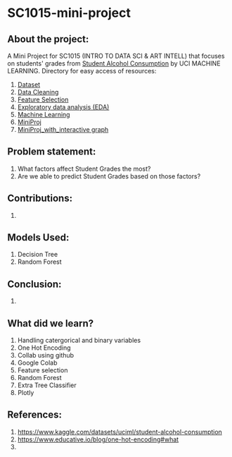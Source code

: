 # SC1015-mini-project

## About the project:

A Mini Project for SC1015 (INTRO TO DATA SCI & ART INTELL) that focuses on students' grades from [Student Alcohol Consumption](https://www.kaggle.com/datasets/uciml/student-alcohol-consumption) by UCI MACHINE LEARNING. Directory for easy access of resources:
1. [Dataset](https://github.com/potatopotati/SC1015-mini-project/tree/main/archive)
2. [Data Cleaning](https://github.com/potatopotati/SC1015-mini-project/blob/main/Data%20Cleaning.ipynb)
3. [Feature Selection](https://github.com/potatopotati/SC1015-mini-project/blob/main/Feature%20Selection.ipynb)
4. [Exploratory data analysis (EDA)](https://github.com/potatopotati/SC1015-mini-project/blob/main/EDA.ipynb)
5. [Machine Learning](https://github.com/potatopotati/SC1015-mini-project/blob/main/Machine%20Learning.ipynb) 
6. [MiniProj](https://github.com/potatopotati/SC1015-mini-project/blob/main/mini_proj.ipynb)
7. [MiniProj_with_interactive graph](https://github.com/potatopotati/SC1015-mini-project/blob/main/mini_proj_with%20interactive%20graph.ipynb)

## Problem statement:

1. What factors affect Student Grades the most?
2. Are we able to predict Student Grades based on those factors?

## Contributions:
1.

## Models Used:
1. Decision Tree
2. Random Forest

## Conclusion:
1.

## What did we learn?
1. Handling catergorical and binary variables 
2. One Hot Encoding
3. Collab using github
4. Google Colab
5. Feature selection
6. Random Forest
7. Extra Tree Classifier 
8. Plotly

## References:
1. <https://www.kaggle.com/datasets/uciml/student-alcohol-consumption>
2. <https://www.educative.io/blog/one-hot-encoding#what>
3.
